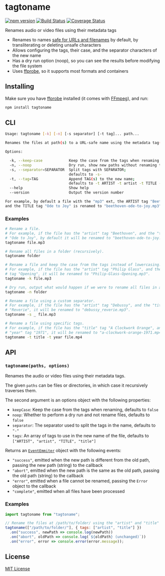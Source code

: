 # tagtoname

[![npm version](https://img.shields.io/npm/v/tagtoname.svg?style=flat-square)](https://www.npmjs.com/package/tagtoname)
[![Build Status](https://travis-ci.com/rtomrud/tagtoname.svg?branch=master)](https://travis-ci.com/rtomrud/tagtoname)
[![Coverage Status](https://coveralls.io/repos/github/rtomrud/tagtoname/badge.svg?branch=master)](https://coveralls.io/github/rtomrud/tagtoname?branch=master)

Renames audio or video files using their metadata tags

- Renames to names [safe for URLs and filenames](https://github.com/rtomrud/standard-slugify) by default, by transliterating or deleting unsafe characters
- Allows configuring the tags, their case, and the separator characters of the new name
- Has a dry run option (noop), so you can see the results before modifying the file system
- Uses [ffprobe](https://ffmpeg.org/ffprobe.html), so it supports most formats and containers

## Installing

Make sure you have [ffprobe](https://ffmpeg.org/download.html) installed (it comes with [FFmpeg](https://ffmpeg.org)), and run:

```bash
npm install tagtoname
```

## CLI

```bash
Usage: tagtoname [-k] [-n] [-s separator] [-t tag]... path...

Renames the files at path(s) to a URL-safe name using the metadata tag(s).

Options:

  -k, --keep-case            Keep the case from the tags when renaming
  -n, --noop                 Dry run, show new paths without renaming the files
  -s, --separator=SEPARATOR  Split tags with SEPARATOR;
                             defaults to -s-
  -t, --tag=TAG              Append TAG(s) to the new name;
                             defaults to -t ARTIST -t artist -t TITLE -t title
  --help                     Show help
  --version                  Output the version number

For example, by default a file with the "mp3" ext, the ARTIST tag "Beethoven",
and the TITLE tag "Ode to Joy" is renamed to "beethoven-ode-to-joy.mp3".
```

### Examples

```bash
# Rename a file.
# For example, if the file has the "artist" tag "Beethoven", and the "title" tag
# "Ode to Joy", by default it will be renamed to "beethoven-ode-to-joy.mp3".
tagtoname file.mp3

# Rename all files in a folder (recursively).
tagtoname folder
```

```bash
# Rename a file and keep the case from the tags instead of lowercasing.
# For example, if the file has the "artist" tag "Philip Glass", and the "title"
# tag "Opening", it will be renamed to "Philip-Glass-Opening.mp3".
tagtoname -k file.mp3

# Dry run, output what would happen if we were to rename all files in a folder.
tagtoname -n folder

# Rename a file using a custom separator.
# For example, if the file has the "artist" tag "Debussy", and the "title" tag
# "Reverie", it will be renamed to "debussy_reverie.mp3".
tagtoname -s _ file.mp3

# Rename a file using specific tags.
# For example, if the file has the "title" tag "A Clockwork Orange", and the
# "year" tag "1971", it will be renamed to "a-clockwork-orange-1971.mp4".
tagtoname -t title -t year file.mp4
```

## API

### `tagtoname(paths, options)`

Renames the audio or video files using their metadata tags.

The given `paths` can be files or directories, in which case it recursively
traverses them.

The second argument is an options object with the following properties:

- `keepCase`: Keep the case from the tags when renaming, defaults to `false`
- `noop`: Whether to perform a dry run and not rename files, defaults to `false`
- `separator`: The separator used to split the tags in the name, defaults to `"-"`
- `tags`: An array of tags to use in the new name of the file, defaults to `["ARTIST", "artist", "TITLE", "title"]`

Returns an [`EventEmmiter`](https://nodejs.org/api/events.html#events_class_eventemitter) object with the following events:

- `"success"`, emitted when the new path is different from the old path, passing the new path (string) to the callback
- `"abort"`, emitted when the new path is the same as the old path, passing the old path (string) to the callback
- `"error"`, emitted when a file cannot be renamed, passing the `Error` object to the callback
- `"complete"`, emitted when all files have been processed

### Examples

```js
import tagtoname from "tagtoname";

// Rename the files at /path/to/folder/ using the "artist" and "title" tags
tagtoname(["/path/to/folder/"], { tags: ["artist", "title"] })
  .on("success", newPath => console.log(newPath))
  .on("abort", oldPath => console.log(`${oldPath} (unchanged)`))
  .on("error", error => console.error(error.message));
```

## License

[MIT License](./LICENSE)
